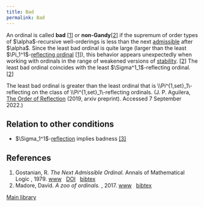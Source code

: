 ```yaml
---
title: Bad
permalink: Bad
---
```












An ordinal is called **bad**
\[[1](#bibkey_Gostanian1979:NextAdmissible)\] or
**non-Gandy**\[[2](#bibkey_Madore2017:OrdinalZoo)\] if the supremum of
order types of \$\alpha\$-recursive well-orderings is less than the next
[admissible](Admissible "Admissible")
after \$\alpha\$. Since the least bad ordinal is quite large (larger
than the least \$\Pi_1^1\$-[reflecting
ordinal](Reflecting_ordinal "Reflecting ordinal")
<a
href="https://core.ac.uk/download/pdf/82692209.pdf#page=32"
class="external autonumber" rel="nofollow">[1]</a>), this behavior
appears unexpectedly when working with ordinals in the range of weakened
versions of
[stability](Stable "Stable").
<a
href="https://core.ac.uk/download/pdf/82692209.pdf"
class="external autonumber" rel="nofollow">[2]</a> The least bad ordinal
coincides with the least \$\Sigma^1_1\$-reflecting ordinal.
\[[2](#bibkey_Madore2017:OrdinalZoo)\]

The least bad ordinal is greater than the least ordinal that is
\\\Pi^{1,set}\_1\\-reflecting on the class of
\\\Pi^{1,set}\_1\\-reflecting ordinals. (J. P. Aguilera, <a
href="https://arxiv.org/pdf/1906.11769.pdf"
class="external text" rel="nofollow">The Order of Reflection</a> (2019,
arxiv preprint). Accessed 7 September 2022.)

## Relation to other conditions

- \$\Sigma_1^1\$-[reflection](Reflecting_ordinal "Reflecting ordinal")
  implies badness <a
  href="https://core.ac.uk/download/pdf/82692209.pdf#page=28"
  class="external autonumber" rel="nofollow">[3]</a>

## References

1.  <span id="bibkey_Gostanian1979:NextAdmissible">Gostanian, R. *The
    Next Admissible Ordinal.* Annals of Mathematical Logic , 1979. <a
    href="https://www.sciencedirect.com/science/article/pii/0003484379900251"
    class="extiw">www</a>   <a
    href="http://dx.doi.org/10.1016/0003-4843(79)90025-1"
    class="extiw">DOI</a>   <a
    href="javascript:bibpopup(&#39;@article%7BGostanian1979:NextAdmissible,%20%20author%20=%20%7BGostanian,%20R.%7D,%3Cbr%3E%20%20doi%20=%20%7B10.1016/0003-4843(79)90025-1%7D,%3Cbr%3E%20%20journal%20=%20%7BAnnals%20of%20Mathematical%20Logic%7D,%3Cbr%3E%20%20title%20=%20%7BThe%20Next%20Admissible%20Ordinal%7D,%3Cbr%3E%20%20url%20=%20%7Bhttps://www.sciencedirect.com/science/article/pii/0003484379900251%7D,%3Cbr%3E%20%20year%20=%20%7B1979%7D%7D&#39;)"
    class="bibtex">bibtex</a></span>
2.  <span id="bibkey_Madore2017:OrdinalZoo">Madore, David. *A zoo of
    ordinals.* , 2017. <a
    href="http://www.madore.org/~david/math/ordinal-zoo.pdf"
    class="extiw">www</a>   <a
    href="javascript:bibpopup(&#39;@article%7BMadore2017:OrdinalZoo,%20%20%20%20AUTHOR%20=%20%7BMadore,%20David%7D,%3Cbr%3E%20%20%20%20%20TITLE%20=%20%7BA%20zoo%20of%20ordinals%7D,%3Cbr%3E%20%20%20%20%20%20YEAR%20=%20%7B2017%7D,%3Cbr%3E%20%20%20%20%20%20%20URL%20=%20%7Bhttp://www.madore.org/~david/math/ordinal-zoo.pdf%7D%7D&#39;)"
    class="bibtex">bibtex</a></span>

[Main
library](Library "Library")


